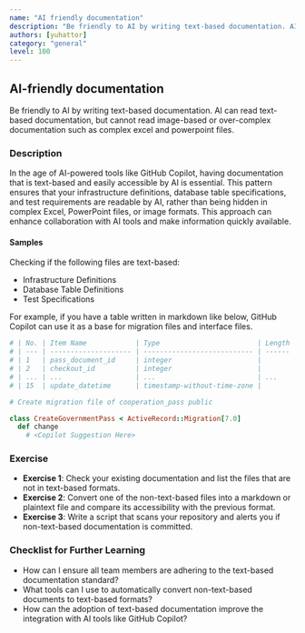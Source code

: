 ```yaml
---
name: "AI friendly documentation"
description: "Be friendly to AI by writing text-based documentation. AI can read text-based documentation, but cannot read image-based  or over-complex documentation such as complex excel and powerpoint files."
authors: [yuhattor] 
category: "general"
level: 100
---
```


## AI-friendly documentation

Be friendly to AI by writing text-based documentation. AI can read text-based documentation, but cannot read image-based  or over-complex documentation such as complex excel and powerpoint files.

### Description

In the age of AI-powered tools like GitHub Copilot, having documentation that is text-based and easily accessible by AI is essential. This pattern ensures that your infrastructure definitions, database table specifications, and test requirements are readable by AI, rather than being hidden in complex Excel, PowerPoint files, or image formats. This approach can enhance collaboration with AI tools and make information quickly available.

#### Samples

Checking if the following files are text-based:

- Infrastructure Definitions
- Database Table Definitions
- Test Specifications

For example, if you have a table written in markdown like below, GitHub Copilot can use it as a base for migration files and interface files.

```rb
# | No. | Item Name            | Type                        | Length | Decimal | Required | Primary Key | Remarks                |
# | --- | -------------------- | --------------------------- | ------ | ------- | -------- | ----------- | ---------------------- |
# | 1   | pass_document_id     | integer                     |        |         | Y        | Y           | Document ID            |
# | 2   | checkout_id          | integer                     |        |         | Y        | Y           | Unique Serial Number   |
# | ... | ...                  | ...                         | ...    | ...     | ...      | ...         | ...                    |
# | 15  | update_datetime      | timestamp-without-time-zone |        |         |          |             | Update Timestamp       |

# Create migration file of cooperation_pass public

class CreateGovernmentPass < ActiveRecord::Migration[7.0]
  def change
    # <Copilot Suggestion Here>

```

### Exercise

- **Exercise 1**: Check your existing documentation and list the files that are not in text-based formats.
- **Exercise 2**: Convert one of the non-text-based files into a markdown or plaintext file and compare its accessibility with the previous format.
- **Exercise 3**: Write a script that scans your repository and alerts you if non-text-based documentation is committed.

### Checklist for Further Learning

- How can I ensure all team members are adhering to the text-based documentation standard?
- What tools can I use to automatically convert non-text-based documents to text-based formats?
- How can the adoption of text-based documentation improve the integration with AI tools like GitHub Copilot?
